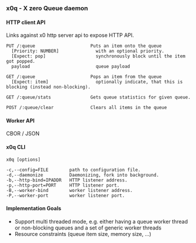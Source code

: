 ### x0q - X zero Queue daemon

#### HTTP client API

Links against x0 http server api to expose HTTP API.

    PUT /:queue                     Puts an item onto the queue
      [Priority: NUMBER]              with an optional priority.
      [Expect: pop]                   synchronously block until the item got popped.
      payload                         queue payload 

    GET /:queue                     Pops an item from the queue
      [Expect: item]                  optionally indicate, that this is blocking (instead non-blocking).

    GET /:queue/stats               Gets queue statistics for given queue.

    POST /:queue/clear              Clears all items in the queue

#### Worker API

CBOR / JSON


#### x0q CLI

    x0q [options]

    -c,--config=FILE        path to configuration file.
    -d,--daemonize          Daemonizing, fork into background.
    -b,--http-bind=IPADDR   HTTP listener address.
    -p,--http-port=PORT     HTTP listener port.
    -B,--worker-bind        worker listener address.
    -P,--worker-port        worker listener port.


#### Implementation Goals

- Support multi threaded mode, e.g. either having a queue worker thread or non-blocking queues and a set of generic worker threads
- Resource constraints (queue item size, memory size, ...)

